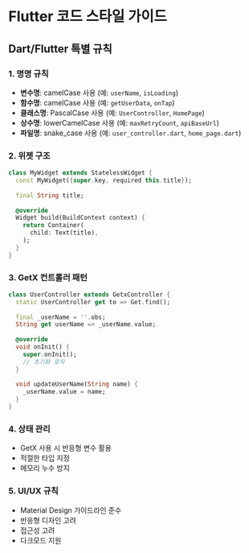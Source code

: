 # Flutter 코드 스타일 가이드

## Dart/Flutter 특별 규칙

### 1. 명명 규칙
- **변수명**: camelCase 사용 (예: `userName`, `isLoading`)
- **함수명**: camelCase 사용 (예: `getUserData`, `onTap`)
- **클래스명**: PascalCase 사용 (예: `UserController`, `HomePage`)
- **상수명**: lowerCamelCase 사용 (예: `maxRetryCount`, `apiBaseUrl`)
- **파일명**: snake_case 사용 (예: `user_controller.dart`, `home_page.dart`)

### 2. 위젯 구조
```dart
class MyWidget extends StatelessWidget {
  const MyWidget({super.key, required this.title});
  
  final String title;
  
  @override
  Widget build(BuildContext context) {
    return Container(
      child: Text(title),
    );
  }
}
```

### 3. GetX 컨트롤러 패턴
```dart
class UserController extends GetxController {
  static UserController get to => Get.find();
  
  final _userName = ''.obs;
  String get userName => _userName.value;
  
  @override
  void onInit() {
    super.onInit();
    // 초기화 로직
  }
  
  void updateUserName(String name) {
    _userName.value = name;
  }
}
```

### 4. 상태 관리
- GetX 사용 시 반응형 변수 활용
- 적절한 타입 지정
- 메모리 누수 방지

### 5. UI/UX 규칙
- Material Design 가이드라인 준수
- 반응형 디자인 고려
- 접근성 고려
- 다크모드 지원 